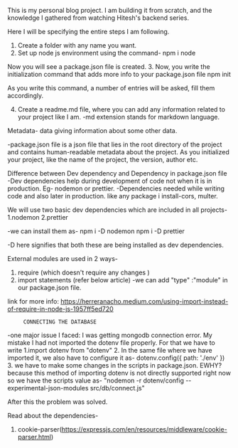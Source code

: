 This is my personal blog project. I am building it from scratch, and the knowledge I gathered from watching Hitesh's backend series.

Here I will be specifying the entire steps I am following.

1. Create a folder with any name you want.
2. Set up node js environment using the command-
            npm i node

Now you will see a package.json file is created.
3. Now, you write the initialization command that adds more info to your package.json file
            npm init

As you write this command, a number of entries will be asked, fill them accordingly.

4. Create a readme.md file, where you can add any information related to your project like I am.
   -md extension stands for markdown language.

Metadata- data giving information about some other data.

-package.json file is a json file that lies in the root directory of the project and contains human-readable metadata about the project. 
As you initialized your project, like the name of the project, the version, author etc.

Difference between Dev dependency and Dependency in package.json file
-Dev dependencies help during development of code not when it is in production. Eg- nodemon or prettier.
-Dependencies needed while writing code and also later in production. like any package i install-cors, multer.

We will use two basic dev dependencies which are included in all projects-
         1.nodemon
         2.prettier
      
-we can install them as-
         npm i -D nodemon 
         npm i -D prettier

-D here signifies that both these are being installed as dev dependencies.

External modules are used in 2 ways-
   1. require (which doesn't require any changes )
   2. import statements (refer below article)
   -we can add "type"
:"module" in our package.json file.

link for more info: https://herreranacho.medium.com/using-import-instead-of-require-in-node-js-1957ff5ed720

         CONNECTING THE DATABASE
-one major issue I faced:
I was getting mongodb connection error. My mistake I had not imported the dotenv file properly. For that we have to write
         1.import dotenv from "dotenv"
         2. In the same file where we have imported it, we also have to configure it as-
         dotenv.config({
            path: './env'
         })
         3. we have to make some changes in the scripts in package.json. EWHY? because this method of importing dotenv is not directly supported right now so we have the scripts value as-
"nodemon -r dotenv/config --experimental-json-modules src/db/connect.js"

After this the problem was solved.

Read about the dependencies- 
   1. cookie-parser(https://expressjs.com/en/resources/middleware/cookie-parser.html)

   



